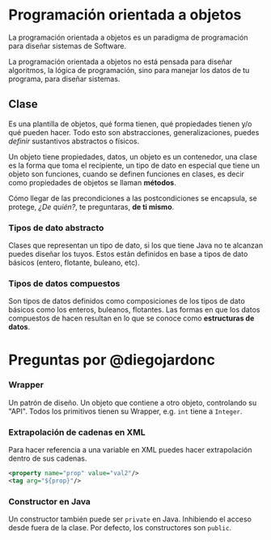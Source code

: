 # Programación orientada a objetos

La programación orientada a objetos es un paradigma de programación para diseñar sistemas de Software.

La programación orientada a objetos no está pensada para diseñar algoritmos, la lógica de programación, sino para manejar los datos de tu programa, para diseñar sistemas.

## Clase

Es una plantilla de objetos, qué forma tienen, qué propiedades tienen y/o qué pueden hacer.
Todo esto son abstracciones, generalizaciones, puedes *definir* sustantivos abstractos o físicos.

Un objeto tiene propiedades, datos, un objeto es un contenedor, una clase es la forma que toma el recipiente, un tipo de dato en especial que tiene un objeto son funciones, cuando se definen funciones en clases, es decir como propiedades de objetos se llaman **métodos**.

Cómo llegar de las precondiciones a las postcondiciones se encapsula, se protege, *¿De quién?*, te preguntaras, **de ti mismo**.

### Tipos de dato abstracto

Clases que representan un tipo de dato, si los que tiene Java no te alcanzan puedes diseñar los tuyos.
Estos están definidos en base a tipos de dato básicos (entero, flotante, buleano, etc).

### Tipos de datos compuestos

Son tipos de datos definidos como composiciones de los tipos de dato básicos como los enteros, buleanos, flotantes.
Las formas en que los datos compuestos de hacen resultan en lo que se conoce como **estructuras de datos**.

# Preguntas por @diegojardonc

### Wrapper 

Un patrón de diseño. Un objeto que contiene a otro objeto, controlando su "API".
Todos los primitivos tienen su Wrapper, e.g. ```int``` tiene a ```Integer```.

### Extrapolación de cadenas en XML

Para hacer referencia a una variable en XML puedes hacer extrapolación dentro de sus cadenas.

```xml
<property name="prop" value="val2"/>
<tag arg="${prop}"/>
```

### Constructor en Java

Un constructor también puede ser ```private``` en Java. Inhibiendo el acceso desde fuera de la clase.
Por defecto, los constructores son ```public```.